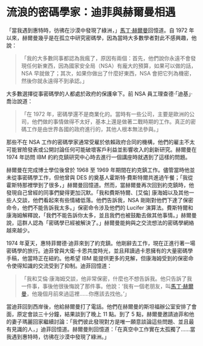 # 流浪的密碼學家：迪菲與赫爾曼相遇
「當我遇到惠特時，彷彿在沙漠中發現了綠洲，」[馬丁·赫爾曼](https://zh.wikipedia.org/zh-hk/%E9%A6%AC%E4%B8%81%C2%B7%E8%B5%AB%E7%88%BE%E6%9B%BC)回憶道。自 1972 年以來，赫爾曼幾乎是在孤立中研究密碼學，因為當時大多數學者對此不感興趣，他說：

>「我的大多數同事都認為我瘋了，原因有兩個：首先，他們說你永遠不會發現任何新東西，因為國家安全局（NSA）有龐大的預算，如果可以做的話，NSA 早就做了；其次，如果你做出了什麼好東西，NSA 會把它列為機密，然後你就永遠得不到承認。」

大多數選擇從事密碼學的人都處於政府的保護傘下。前 NSA 員工理查德·「迪基」·喬治說道：

>「在 1972 年，密碼學還不是商業化的。當時有一些公司，主要是歐洲的公司，他們做的事情做得不太好，基本上還是做著二戰時期的工作。真正的密碼工作是由世界各國的政府進行的，其他人根本無法參與。」

那些不在 NSA 工作的密碼學家通常受雇於依賴政府合同的機構，他們的雇主不太可能冒險發表或公開討論任何可能破壞客戶利益並影響收入的創新研究。赫爾曼在 1974 年訪問 IBM 的約克鎮研究中心時去進行一個講座時就遇到了這樣的問題。

赫爾曼在完成博士學位後曾於 1968 至 1969 年期間在約克鎮工作。儘管當時他並未從事密碼學工作，但他曾與 DES 的奠基人霍斯特·費斯特爾共進過午餐；「我從霍斯特那裡學到了很多，」赫爾曼回憶道。然而，當赫爾曼再次回到約克鎮時，他發現自己曾經的同事們變得更加沉默。「我和費斯特爾、[艾倫] 康海姆以及其他一些人交談，他們看起來有些情緒低落。他們告訴我，NSA 剛剛對他們下達了保密命令，他們不能告訴我太多。」保密命令涉及他們的 Lucifer 演算法。費斯特爾和康海姆解釋說，「我們不能告訴你太多，並且我們也被鼓勵去做其他事情。」赫爾曼說，這群人認為「密碼學已經被解決了。」赫爾曼能夠與之交流想法的密碼學網絡越來越少。

1974 年夏天，惠特菲爾德·迪菲來到了約克鎮。他剛辭去工作，現在正進行著一場密碼學的旅行。迪菲曾與大衛·卡恩共度時光，並且拜讀過卡恩擁有的大量密碼學手稿，他當時正在紐約。他希望 IBM 能提供更多的見解，但康海姆受到的保密命令使得知識的交流受到了抑制。迪菲回憶道：

>「我和艾倫·康海姆交談，他非常保密，什麼也不想告訴我。他只告訴了我一件事，事後他很後悔說了那件事。他說：‘我有一個老朋友，叫[馬丁·赫爾曼](https://zh.wikipedia.org/zh-hk/%E9%A6%AC%E4%B8%81%C2%B7%E8%B5%AB%E7%88%BE%E6%9B%BC)，他幾個月前來過這裡……你應該去找他。’」

當迪菲回到西岸後，他給赫爾曼打了電話。他們在赫爾曼的斯坦福辦公室安排了會面，原定會談三十分鐘，結果談到了晚上 11 點。到了 5 點，赫爾曼邀請迪菲和他的妻子瑪麗回家繼續討論：「我們彼此發現對方是唯一願意談論這些問題、並且最有見識的人，」迪菲回憶道。赫爾曼則回憶道：「在真空中工作實在太孤獨了……當我遇到惠特時，彷彿在沙漠中發現了綠洲。」